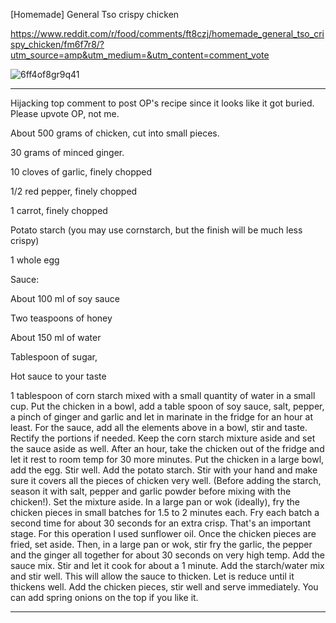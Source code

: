 [Homemade] General Tso crispy chicken

https://www.reddit.com/r/food/comments/ft8czj/homemade_general_tso_crispy_chicken/fm6f7r8/?utm_source=amp&utm_medium=&utm_content=comment_vote

![6ff4of8gr9q41](https://user-images.githubusercontent.com/2098777/78385782-16480280-75e5-11ea-876d-f89f2e297de5.jpg)


----------
Hijacking top comment to post OP's recipe since it looks like it got buried. Please upvote OP, not me.

About 500 grams of chicken, cut into small pieces.

30 grams of minced ginger.

10 cloves of garlic, finely chopped

1/2 red pepper, finely chopped

1 carrot, finely chopped

Potato starch (you may use cornstarch, but the finish will be much less crispy)

1 whole egg

Sauce:

About 100 ml of soy sauce

Two teaspoons of honey

About 150 ml of water

Tablespoon of sugar,

Hot sauce to your taste

1 tablespoon of corn starch mixed with a small quantity of water in a small cup.
Put the chicken in a bowl, add a table spoon of soy sauce, salt, pepper, a pinch of ginger and garlic and let in marinate in the fridge for an hour at least.
For the sauce, add all the elements above in a bowl, stir and taste. Rectify the portions if needed. Keep the corn starch mixture aside and set the sauce aside as well.
After an hour, take the chicken out of the fridge and let it rest to room temp for 30 more minutes. Put the chicken in a large bowl, add the egg. Stir well. Add the potato starch. Stir with your hand and make sure it covers all the pieces of chicken very well. (Before adding the starch, season it with salt, pepper and garlic powder before mixing with the chicken!). Set the mixture aside.
In a large pan or wok (ideally), fry the chicken pieces in small batches for 1.5 to 2 minutes each. Fry each batch a second time for about 30 seconds for an extra crisp. That's an important stage. For this operation I used sunflower oil. Once the chicken pieces are fried, set aside.
Then, in a large pan or wok, stir fry the garlic, the pepper and the ginger all together for about 30 seconds on very high temp. Add the sauce mix. Stir and let it cook for about a 1 minute. Add the starch/water mix and stir well. This will allow the sauce to thicken. Let is reduce until it thickens well. Add the chicken pieces, stir well and serve immediately. You can add spring onions on the top if you like it.

---------------
